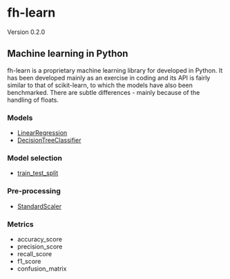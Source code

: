 # fh-learn

Version 0.2.0

## Machine learning in Python

fh-learn is a proprietary machine learning library for developed in Python. It has been developed mainly as an exercise in coding and its API is fairly similar to that of scikit-learn, to which the models have also been benchmarked. There are subtle differences - mainly because of the handling of floats. 


### Models

* [LinearRegression](https://github.com/frederikhoengaard/fhlearn/blob/0.2.0/fhlearn/linear_model.py)
* [DecisionTreeClassifier](https://github.com/frederikhoengaard/fhlearn/blob/0.2.0/fhlearn/tree.py)

### Model selection 

* [train_test_split](https://github.com/frederikhoengaard/fhlearn/blob/0.2.0/fhlearn/model_selection.py)

### Pre-processing
* [StandardScaler](https://github.com/frederikhoengaard/fhlearn/blob/0.2.0/fhlearn/preprocessing.py)

### Metrics

* accuracy_score
* precision_score
* recall_score
* f1_score
* confusion_matrix